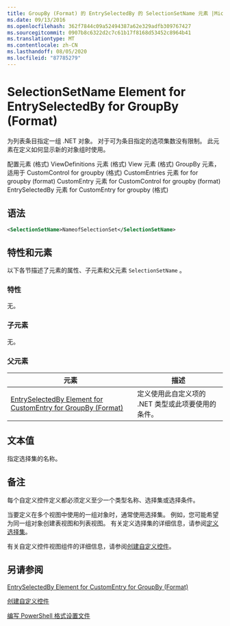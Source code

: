 ```yaml
---
title: GroupBy (Format) 的 EntrySelectedBy 的 SelectionSetName 元素 |Microsoft Docs
ms.date: 09/13/2016
ms.openlocfilehash: 362f7844c09a52494387a62e329adfb309767427
ms.sourcegitcommit: 0907b8c6322d2c7c61b17f8168d53452c8964b41
ms.translationtype: MT
ms.contentlocale: zh-CN
ms.lasthandoff: 08/05/2020
ms.locfileid: "87785279"
---
```

# <a name="selectionsetname-element-for-entryselectedby-for-groupby-format"></a>SelectionSetName Element for EntrySelectedBy for GroupBy (Format)

为列表条目指定一组 .NET 对象。 对于可为条目指定的选项集数没有限制。 此元素在定义如何显示新的对象组时使用。

配置元素 (格式) ViewDefinitions 元素 (格式) View 元素 (格式) GroupBy 元素，适用于 CustomControl for groupby (格式) CustomEntries 元素 for for groupby (format) CustomEntry 元素 for CustomControl for groupby (format) EntrySelectedBy 元素 for CustomEntry for groupby (格式) 

## <a name="syntax"></a>语法

```xml
<SelectionSetName>NameofSelectionSet</SelectionSetName>
```

## <a name="attributes-and-elements"></a>特性和元素

以下各节描述了元素的属性、子元素和父元素 `SelectionSetName` 。

### <a name="attributes"></a>特性

无。

### <a name="child-elements"></a>子元素

无。

### <a name="parent-elements"></a>父元素

|元素|描述|
|-------------|-----------------|
|[EntrySelectedBy Element for CustomEntry for GroupBy (Format)](./entryselectedby-element-for-customentry-for-groupby-format.md)|定义使用此自定义项的 .NET 类型或此项要使用的条件。|

## <a name="text-value"></a>文本值

指定选择集的名称。

## <a name="remarks"></a>备注

每个自定义控件定义都必须定义至少一个类型名称、选择集或选择条件。

当要定义在多个视图中使用的一组对象时，通常使用选择集。 例如，您可能希望为同一组对象创建表视图和列表视图。 有关定义选择集的详细信息，请参阅[定义选择集](./defining-selection-sets.md)。

有关自定义控件视图组件的详细信息，请参阅[创建自定义控件](./creating-custom-controls.md)。

## <a name="see-also"></a>另请参阅

[EntrySelectedBy Element for CustomEntry for GroupBy (Format)](./entryselectedby-element-for-customentry-for-groupby-format.md)

[创建自定义控件](./creating-custom-controls.md)

[编写 PowerShell 格式设置文件](./writing-a-powershell-formatting-file.md)

